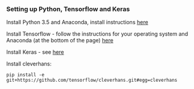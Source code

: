 ### Setting up Python, Tensorflow and Keras

Install Python 3.5 and Anaconda, install instructions [here](https://conda.io/docs/user-guide/install/index.html)

Install Tensorflow - follow the instructions for your operating system and Anaconda (at the bottom of the page) [here](https://www.tensorflow.org/install/)

Install Keras - see [here](https://keras.io/)


Install cleverhans:
~~~
pip install -e git+https://github.com/tensorflow/cleverhans.git#egg=cleverhans
~~~